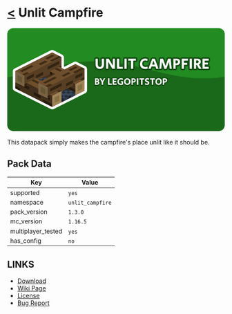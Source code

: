 # [<](../README.md) Unlit Campfire

![alt](banner.png)

This datapack simply makes the campfire's place unlit like it should be.

## Pack Data

| Key                | Value            |
| ------------------ | ---------------- |
| supported          | `yes`            |
| namespace          | `unlit_campfire` |
| pack_version       | `1.3.0`          |
| mc_version         | `1.16.5`         |
| multiplayer_tested | `yes`            |
| has_config         | `no`             |

## LINKS

- [Download](https://www.curseforge.com/minecraft/customization/unlit-campfire-datapack)
- [Wiki Page](https://github.com/legopitstop/Datapacks/wiki)
- [License](https://license.lpsmods.dev)
- [Bug Report](https://github.com/legopitstop/Datapacks/issues)
